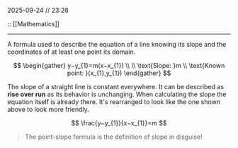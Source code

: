 2025-09-24 // 23:26

:: [[Mathematics]]

---

A formula used to describe the equation of a line knowing its slope and the coordinates of at least one point its domain.

$$
\begin{gather}
y−y_{1}​=m(x−x_{1}​) \\ \\
\text{Slope: }m \\
\text{Known point: }(x_{1}​,y_{1}​)
\end{gather}
$$


The slope of a straight line is constant everywhere. It can be described as **rise over run** as its behavior is unchanging. When calculating the slope the equation itself is already there. It's rearranged to look like the one shown above to look more friendly. 

$$
\frac{y−y_{1}}{x−x_{1}}​​=m
$$

> The point-slope formula is the definition of slope in disguise!

